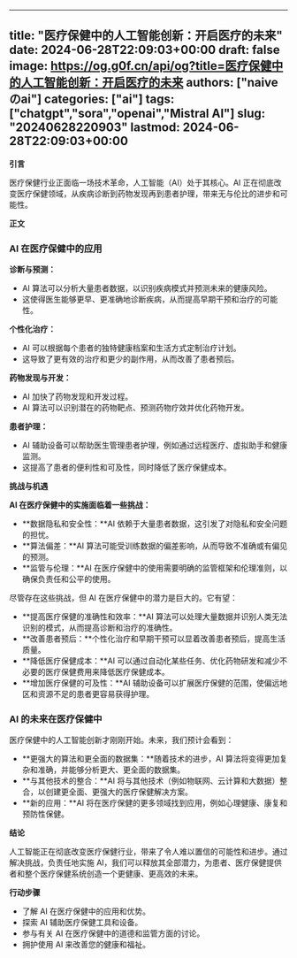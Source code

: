 
---
title: "医疗保健中的人工智能创新：开启医疗的未来"
date: 2024-06-28T22:09:03+00:00
draft: false
image: https://og.g0f.cn/api/og?title=医疗保健中的人工智能创新：开启医疗的未来
authors: ["naiveのai"]
categories: ["ai"]
tags: ["chatgpt","sora","openai","Mistral AI"]
slug: "20240628220903"
lastmod: 2024-06-28T22:09:03+00:00
---
**引言**

医疗保健行业正面临一场技术革命，人工智能（AI）处于其核心。AI 正在彻底改变医疗保健领域，从疾病诊断到药物发现再到患者护理，带来无与伦比的进步和可能性。

**正文**

### AI 在医疗保健中的应用

**诊断与预测：**
* AI 算法可以分析大量患者数据，以识别疾病模式并预测未来的健康风险。
* 这使得医生能够更早、更准确地诊断疾病，从而提高早期干预和治疗的可能性。

**个性化治疗：**
* AI 可以根据每个患者的独特健康档案和生活方式定制治疗计划。
* 这导致了更有效的治疗和更少的副作用，从而改善了患者预后。

**药物发现与开发：**
* AI 加快了药物发现和开发过程。
* AI 算法可以识别潜在的药物靶点、预测药物疗效并优化药物开发。

**患者护理：**
* AI 辅助设备可以帮助医生管理患者护理，例如通过远程医疗、虚拟助手和健康监测。
* 这提高了患者的便利性和可及性，同时降低了医疗保健成本。

**挑战与机遇**

**AI 在医疗保健中的实施面临着一些挑战：**

* **数据隐私和安全性：**AI 依赖于大量患者数据，这引发了对隐私和安全问题的担忧。
* **算法偏差：**AI 算法可能受训练数据的偏差影响，从而导致不准确或有偏见的预测。
* **监管与伦理：**AI 在医疗保健中的使用需要明确的监管框架和伦理准则，以确保负责任和公平的使用。

尽管存在这些挑战，但 AI 在医疗保健中的潜力是巨大的。它有望：

* **提高医疗保健的准确性和效率：**AI 算法可以处理大量数据并识别人类无法识别的模式，从而提高诊断和治疗的准确性。
* **改善患者预后：**个性化治疗和早期干预可以显着改善患者预后，提高生活质量。
* **降低医疗保健成本：**AI 可以通过自动化某些任务、优化药物研发和减少不必要的医疗保健费用来降低医疗保健成本。
* **增加医疗保健的可及性：**AI 辅助设备可以扩展医疗保健的范围，使偏远地区和资源不足的患者更容易获得护理。

### AI 的未来在医疗保健中

医疗保健中的人工智能创新才刚刚开始。未来，我们预计会看到：

* **更强大的算法和更全面的数据集：**随着技术的进步，AI 算法将变得更加复杂和准确，并能够分析更大、更全面的数据集。
* **与其他技术的整合：**AI 将与其他技术（例如物联网、云计算和大数据）整合，以创建更全面、更强大的医疗保健解决方案。
* **新的应用：**AI 将在医疗保健的更多领域找到应用，例如心理健康、康复和预防性保健。

**结论**

人工智能正在彻底改变医疗保健行业，带来了令人难以置信的可能性和进步。通过解决挑战，负责任地实施 AI，我们可以释放其全部潜力，为患者、医疗保健提供者和整个医疗保健系统创造一个更健康、更高效的未来。

**行动步骤**

* 了解 AI 在医疗保健中的应用和优势。
* 探索 AI 辅助医疗保健工具和设备。
* 参与有关 AI 在医疗保健中的道德和监管方面的讨论。
* 拥护使用 AI 来改善您的健康和福祉。